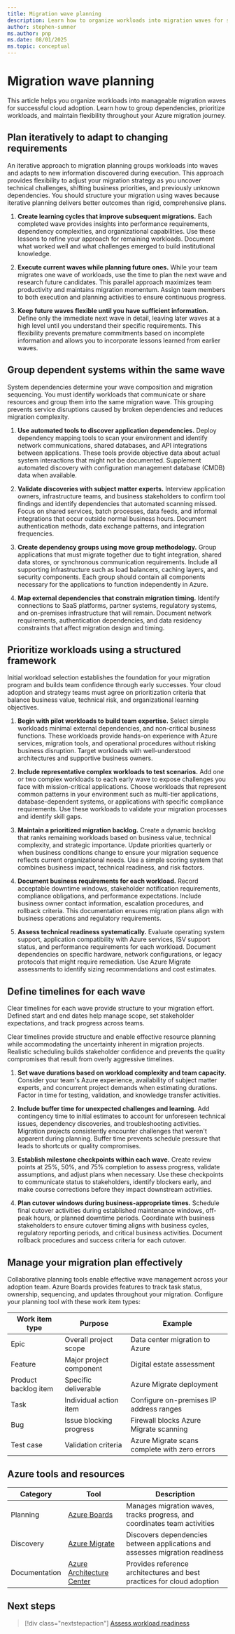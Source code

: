 ```yaml
---
title: Migration wave planning
description: Learn how to organize workloads into migration waves for successful Azure adoption using an iterative approach that adapts to changing requirements.
author: stephen-sumner
ms.author: pnp
ms.date: 08/01/2025
ms.topic: conceptual
---
```


# Migration wave planning

This article helps you organize workloads into manageable migration waves for successful cloud adoption. Learn how to group dependencies, prioritize workloads, and maintain flexibility throughout your Azure migration journey.

## Plan iteratively to adapt to changing requirements

An iterative approach to migration planning groups workloads into waves and adapts to new information discovered during execution. This approach provides flexibility to adjust your migration strategy as you uncover technical challenges, shifting business priorities, and previously unknown dependencies. You should structure your migration using waves because iterative planning delivers better outcomes than rigid, comprehensive plans.

1. **Create learning cycles that improve subsequent migrations.** Each completed wave provides insights into performance requirements, dependency complexities, and organizational capabilities. Use these lessons to refine your approach for remaining workloads. Document what worked well and what challenges emerged to build institutional knowledge.

2. **Execute current waves while planning future ones.** While your team migrates one wave of workloads, use the time to plan the next wave and research future candidates. This parallel approach maximizes team productivity and maintains migration momentum. Assign team members to both execution and planning activities to ensure continuous progress.

3. **Keep future waves flexible until you have sufficient information.** Define only the immediate next wave in detail, leaving later waves at a high level until you understand their specific requirements. This flexibility prevents premature commitments based on incomplete information and allows you to incorporate lessons learned from earlier waves.

## Group dependent systems within the same wave

System dependencies determine your wave composition and migration sequencing. You must identify workloads that communicate or share resources and group them into the same migration wave. This grouping prevents service disruptions caused by broken dependencies and reduces migration complexity.

1. **Use automated tools to discover application dependencies.** Deploy dependency mapping tools to scan your environment and identify network communications, shared databases, and API integrations between applications. These tools provide objective data about actual system interactions that might not be documented. Supplement automated discovery with configuration management database (CMDB) data when available.

2. **Validate discoveries with subject matter experts.** Interview application owners, infrastructure teams, and business stakeholders to confirm tool findings and identify dependencies that automated scanning missed. Focus on shared services, batch processes, data feeds, and informal integrations that occur outside normal business hours. Document authentication methods, data exchange patterns, and integration frequencies.

3. **Create dependency groups using move group methodology.** Group applications that must migrate together due to tight integration, shared data stores, or synchronous communication requirements. Include all supporting infrastructure such as load balancers, caching layers, and security components. Each group should contain all components necessary for the applications to function independently in Azure.

4. **Map external dependencies that constrain migration timing.** Identify connections to SaaS platforms, partner systems, regulatory systems, and on-premises infrastructure that will remain. Document network requirements, authentication dependencies, and data residency constraints that affect migration design and timing.

## Prioritize workloads using a structured framework

Initial workload selection establishes the foundation for your migration program and builds team confidence through early successes. Your cloud adoption and strategy teams must agree on prioritization criteria that balance business value, technical risk, and organizational learning objectives.

1. **Begin with pilot workloads to build team expertise.** Select simple workloads minimal external dependencies, and non-critical business functions. These workloads provide hands-on experience with Azure services, migration tools, and operational procedures without risking business disruption. Target workloads with well-understood architectures and supportive business owners.

2. **Include representative complex workloads to test scenarios.** Add one or two complex workloads to each early wave to expose challenges you face with mission-critical applications. Choose workloads that represent common patterns in your environment such as multi-tier applications, database-dependent systems, or applications with specific compliance requirements. Use these workloads to validate your migration processes and identify skill gaps.

3. **Maintain a prioritized migration backlog.** Create a dynamic backlog that ranks remaining workloads based on business value, technical complexity, and strategic importance. Update priorities quarterly or when business conditions change to ensure your migration sequence reflects current organizational needs. Use a simple scoring system that combines business impact, technical readiness, and risk factors.

4. **Document business requirements for each workload.** Record acceptable downtime windows, stakeholder notification requirements, compliance obligations, and performance expectations. Include business owner contact information, escalation procedures, and rollback criteria. This documentation ensures migration plans align with business operations and regulatory requirements.

5. **Assess technical readiness systematically.** Evaluate operating system support, application compatibility with Azure services, ISV support status, and performance requirements for each workload. Document dependencies on specific hardware, network configurations, or legacy protocols that might require remediation. Use Azure Migrate assessments to identify sizing recommendations and cost estimates.

## Define timelines for each wave

Clear timelines for each wave provide structure to your migration effort. Defined start and end dates help manage scope, set stakeholder expectations, and track progress across teams.

Clear timelines provide structure and enable effective resource planning while accommodating the uncertainty inherent in migration projects. Realistic scheduling builds stakeholder confidence and prevents the quality compromises that result from overly aggressive timelines.

1. **Set wave durations based on workload complexity and team capacity.** Consider your team's Azure experience, availability of subject matter experts, and concurrent project demands when estimating durations. Factor in time for testing, validation, and knowledge transfer activities.

2. **Include buffer time for unexpected challenges and learning.** Add contingency time to initial estimates to account for unforeseen technical issues, dependency discoveries, and troubleshooting activities. Migration projects consistently encounter challenges that weren't apparent during planning. Buffer time prevents schedule pressure that leads to shortcuts or quality compromises.

3. **Establish milestone checkpoints within each wave.** Create review points at 25%, 50%, and 75% completion to assess progress, validate assumptions, and adjust plans when necessary. Use these checkpoints to communicate status to stakeholders, identify blockers early, and make course corrections before they impact downstream activities.

4. **Plan cutover windows during business-appropriate times.** Schedule final cutover activities during established maintenance windows, off-peak hours, or planned downtime periods. Coordinate with business stakeholders to ensure cutover timing aligns with business cycles, regulatory reporting periods, and critical business activities. Document rollback procedures and success criteria for each cutover.

## Manage your migration plan effectively

Collaborative planning tools enable effective wave management across your adoption team. Azure Boards provides features to track task status, ownership, sequencing, and updates throughout your migration. Configure your planning tool with these work item types:

| Work item type | Purpose | Example |
|----------------|---------|---------|
| Epic | Overall project scope | Data center migration to Azure |
| Feature | Major project component | Digital estate assessment |
| Product backlog item | Specific deliverable | Azure Migrate deployment |
| Task | Individual action item | Configure on-premises IP address ranges |
| Bug | Issue blocking progress | Firewall blocks Azure Migrate scanning |
| Test case | Validation criteria | Azure Migrate scans complete with zero errors |

## Azure tools and resources

| Category | Tool | Description |
|----------|------|-------------|
| Planning | [Azure Boards](https://azure.microsoft.com/services/devops/boards/) | Manages migration waves, tracks progress, and coordinates team activities |
| Discovery | [Azure Migrate](https://docs.microsoft.com/azure/migrate/migrate-services-overview) | Discovers dependencies between applications and assesses migration readiness |
| Documentation | [Azure Architecture Center](https://docs.microsoft.com/azure/architecture/) | Provides reference architectures and best practices for cloud adoption |

## Next steps

> [!div class="nextstepaction"]
> [Assess workload readiness](./assess.md)